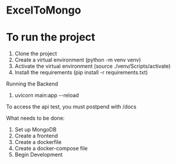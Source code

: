 # ExcelToMongo


# To run the project

1. Clone the project
2. Create a virtual environment (python -m venv venv)
3. Activate the virtual environment (source ./venv/Scripts/activate)
4. Install the requirements (pip install -r requirements.txt)

Running the Backend
1. uvicorn main:app --reload



To access the api test, you must postpend with /docs


What needs to be done: 
1. Set up MongoDB
2. Create a frontend
3. Create a dockerfile
4. Create a docker-compose file
5. Begin Development 